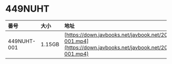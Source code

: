 # 449NUHT

| 番号 | 大小 | 地址 |
| :--- | :--- | :--- |
| 449NUHT-001 | 1.15GB | [https://down.javbooks.net/javbook.net/2020/06/22/449NUHT-001.mp4](https://down.javbooks.net/javbook.net/2020/06/22/449NUHT-001.mp4) |

